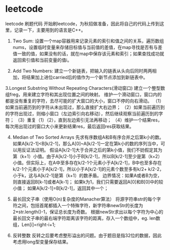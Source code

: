 # leetcode
leetcode 刷题代码
开始刷leetcode，为秋招做准备，因此将自己的代码上传到这里，记录一下，主要用到的语言是C++。

1. Two Sum:
设置一个map容器用来记录元素的索引和值之间的关系，遍历数组nums，设置临时变量来存储目标值与当前值的差值，在map寻找是否有与差值一致的值，如果没有的话，就在map中保存该元素和索引；如果查找成功就返回索引值和当前变量的值i。

2. Add Two Numbers:
建立一个新链表，把输入的链表从头向后同时两两相加，将结果加上进位carried后的值作为一个新节点添加到新链表中。

3.Longest Substring Without Repeating Characters(滑动窗口)
建立一个整型数组freg，用来建立字符和其出现位置之间的映射。
维护一个滑动窗口，窗口内的都是没有重复的字符，去尽可能的扩大窗口的大小，窗口不停的向右滑动。
（1）如果当前遍历到的字符从未出现过，那么直接扩大右边界；
（2）如果当前遍历到的字符出现过，则缩小窗口（左边索引向右移动），然后继续观察当前遍历到的字符；
（3）重复（1）（2），直到左边索引无法再移动；
（4）维护一个结果res，每次用出现过的窗口大小来更新结果res，最后返回res获取结果。

4. Median of Two Sorted Arrays
先求有序数组A和B有序合并之后第k小的数。如果A[k/2-1]<B[k/2-1]，那么A[0]~A[k/2-1]一定在第k小的数的序列当中，可以用反证法证明。
假设A[k/2-1]大于合并之后的第k小值，我们不妨假定其为第（k+1）小值。由于A[k/2-1]小于B[k/2-1]，所以B[k/2-1]至少是第（k+2）小值。但实际上，在A中至多存在k/2-1个元素小于A[k/2-1]，B中也至多存在k/2-1个元素小于A[k/2-1]，所以小于A[k/2-1]的元素个数至多有k/2+ k/2-2，小于k，这与A[k/2-1]是第（k+1）的数矛盾。
边界情况：如果A或者B为空，则直接返回B[k-1]或者A[k-1]；
如果k为1，我们只需要返回A[0]和B[0]中的较小值；
如果A[k/2-1]=B[k/2-1]，返回其中一个；

5. 最长回文子串（使用O(n)复杂度的Manacher算法）
将源字符串str的每个字符之间，包括首尾都插入一个特殊字符，新字符串newStr的长度为2*str.length()-1，保证总长度为奇数。
根据newStr求出以每个字符为中心的最长回文子串的最右端字符距离该字符的距离，存入一个数组中，eg. len数组，Len[i]=right-i+1;

7. 反转整数
反转之后要考虑整形溢出的问题。由于题目是指32位的数据，因此考虑用long型变量保存结果。
